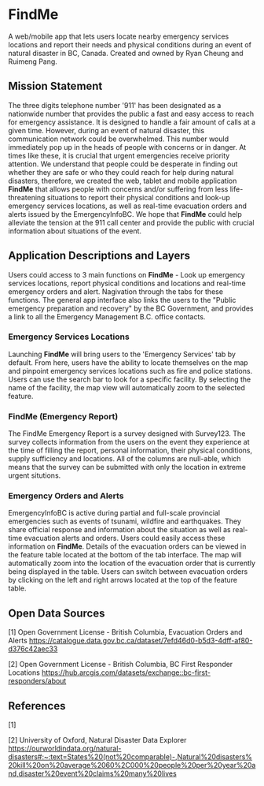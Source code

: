 # FindMe
A web/mobile app that lets users locate nearby emergency services locations and report their needs and physical conditions during an event of natural disaster in BC, Canada. 
Created and owned by Ryan Cheung and Ruimeng Pang.

## Mission Statement
The three digits telephone number '911' has been designated as a nationwide number that provides the public a fast and easy access to reach for emergency assistance. It is designed to handle a fair amount of calls at a given time. However, during an event of natural disaster, this communication network could be overwhelmed. This number would immediately pop up in the heads of people with concerns or in danger. At times like these, it is crucial that urgent emergencies receive priority attention. We understand that people could be desperate in finding out whether they are safe or who they could reach for help during natural disasters, therefore, we created the web, tablet and mobile application **FindMe** that allows people with concerns and/or suffering from less life-threatening situations to report their physical conditions and look-up emergency services locations, as well as real-time evacuation orders and alerts issued by the EmergencyInfoBC. We hope that **FindMe** could help alleviate the tension at the 911 call center and provide the public with crucial information about situations of the event.  

## Application Descriptions and Layers
Users could access to 3 main functions on **FindMe** - Look up emergency services locations, report physical conditions and locations and real-time emergency orders and alert. Nagivation through the tabs for these functions. The general app interface also links the users to the "Public emergency preparation and recovery" by the BC Government, and provides a link to all the Emergency Management B.C. office contacts.

### Emergency Services Locations
Launching **FindMe** will bring users to the 'Emergency Services' tab by default. From here, users have the ability to locate themselves on the map and pinpoint emergency services locations such as fire and police stations. Users can use the search bar to look for a specific facility. By selecting the name of the facility, the map view will automatically zoom to the selected feature.

### FindMe (Emergency Report)
The FindMe Emergency Report is a survey designed with Survey123. The survey collects information from the users on the event they experience at the time of filling the report, personal information, their physical conditions, supply sufficiency and locations. All of the columns are null-able, which means that the survey can be submitted with only the location in extreme urgent situtions.

### Emergency Orders and Alerts
EmergencyInfoBC is active during partial and full-scale provincial emergencies such as events of tsunami, wildfire and earthquakes. They share official response and information about the situation as well as real-time evacuation alerts and orders. Users could easily access these information on **FindMe**. Details of the evacuation orders can be viewed in the feature table located at the bottom of the tab interface. The map will automatically zoom into the location of the evacuation order that is currently being displayed in the table. Users can switch between evacuation orders by clicking on the left and right arrows located at the top of the feature table.

## Open Data Sources
[1] Open Government License - British Columbia, Evacuation Orders and Alerts 
https://catalogue.data.gov.bc.ca/dataset/7efd46d0-b5d3-4dff-af80-d376c42aec33

[2] Open Government License - British Columbia, BC First Responder Locations
https://hub.arcgis.com/datasets/exchange::bc-first-responders/about

## References
[1] 

[2] University of Oxford, Natural Disaster Data Explorer
https://ourworldindata.org/natural-disasters#:~:text=States%20(not%20comparable)-,Natural%20disasters%20kill%20on%20average%2060%2C000%20people%20per%20year%20and,disaster%20event%20claims%20many%20lives
